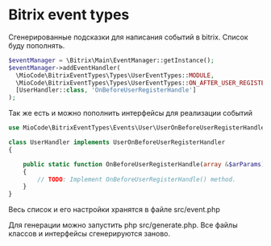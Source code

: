 # Bitrix event types

Сгенерированные подсказки для написания событий в bitrix. Список буду пополнять.


```php
$eventManager = \Bitrix\Main\EventManager::getInstance();
$eventManager->addEventHandler(
  \MioCode\BitrixEventTypes\Types\UserEventTypes::MODULE,
  \MioCode\BitrixEventTypes\Types\UserEventTypes::ON_AFTER_USER_REGISTER,
  [UserHandler::class, 'OnBeforeUserRegisterHandle']
);
```

Так же есть и можно пополнить интерфейсы для реализации событий

```php
use MioCode\BitrixEventTypes\Events\User\UserOnBeforeUserRegisterHandler;

class UserHandler implements UserOnBeforeUserRegisterHandler
{

    public static function OnBeforeUserRegisterHandle(array &$arParams)
    {
        // TODO: Implement OnBeforeUserRegisterHandle() method.
    }
}
```

Весь список и его настройки хранятся в файле src/event.php

Для генерации можно запустить php src/generate.php.
Все файлы классов и интерфейсы сгенерируются заново.

